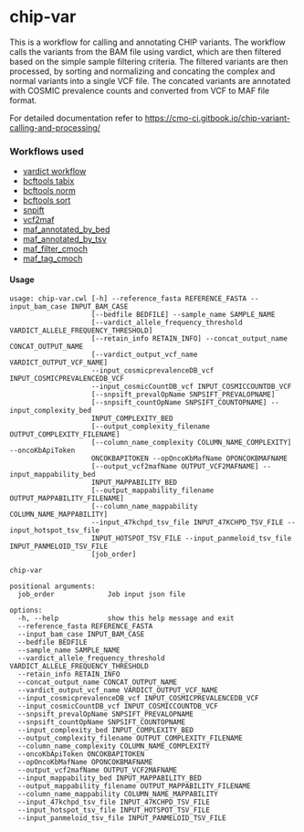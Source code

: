 # chip-var
This is a workflow for calling and annotating CHIP variants. 
The workflow calls the variants from the BAM file using vardict, which are then filtered based on the simple sample filtering criteria. The filtered variants are then processed, by sorting and normalizing and concating the complex and normal variants into a single VCF file. The concated variants are annotated with COSMIC prevalence counts and converted from VCF to MAF file format. 

For detailed documentation refer to https://cmo-ci.gitbook.io/chip-variant-calling-and-processing/

### Workflows used

- [vardict workflow](https://msk-access.gitbook.io/subworkflows/)
- [bcftools tabix](https://msk-access.gitbook.io/command-line-tools-cwl/bcftools_1.15.1/)
- [bcftools norm](https://msk-access.gitbook.io/command-line-tools-cwl/bcftools_1.15.1/)
- [bcftools sort](https://msk-access.gitbook.io/command-line-tools-cwl/bcftools_1.15.1/)
- [snpift](https://msk-access.gitbook.io/command-line-tools-cwl/snpsift_annotate_5.0/)
- [vcf2maf](https://msk-access.gitbook.io/command-line-tools-cwl/vcf2maf_1.6.21/)
- [maf_annotated_by_bed](https://msk-access.gitbook.io/command-line-tools-cwl/postprocessing_variant_calls/0.2.3/maf_annotated_by_bed/)
- [maf_annotated_by_tsv](https://msk-access.gitbook.io/command-line-tools-cwl/postprocessing_variant_calls/0.2.3/maf_annotated_by_tsv/)
- [maf_filter_cmoch](https://msk-access.gitbook.io/command-line-tools-cwl/postprocessing_variant_calls/0.2.3/maf_filter_cmoch/)
- [maf_tag_cmoch](https://msk-access.gitbook.io/command-line-tools-cwl/postprocessing_variant_calls/0.2.3/maf_tag_cmoch/)

#### Usage

```shell
usage: chip-var.cwl [-h] --reference_fasta REFERENCE_FASTA --input_bam_case INPUT_BAM_CASE
                    [--bedfile BEDFILE] --sample_name SAMPLE_NAME
                    [--vardict_allele_frequency_threshold VARDICT_ALLELE_FREQUENCY_THRESHOLD]
                    [--retain_info RETAIN_INFO] --concat_output_name CONCAT_OUTPUT_NAME
                    [--vardict_output_vcf_name VARDICT_OUTPUT_VCF_NAME]
                    --input_cosmicprevalenceDB_vcf INPUT_COSMICPREVALENCEDB_VCF
                    --input_cosmicCountDB_vcf INPUT_COSMICCOUNTDB_VCF
                    [--snpsift_prevalOpName SNPSIFT_PREVALOPNAME]
                    [--snpsift_countOpName SNPSIFT_COUNTOPNAME] --input_complexity_bed
                    INPUT_COMPLEXITY_BED
                    [--output_complexity_filename OUTPUT_COMPLEXITY_FILENAME]
                    [--column_name_complexity COLUMN_NAME_COMPLEXITY] --oncoKbApiToken
                    ONCOKBAPITOKEN --opOncoKbMafName OPONCOKBMAFNAME
                    [--output_vcf2mafName OUTPUT_VCF2MAFNAME] --input_mappability_bed
                    INPUT_MAPPABILITY_BED
                    [--output_mappability_filename OUTPUT_MAPPABILITY_FILENAME]
                    [--column_name_mappability COLUMN_NAME_MAPPABILITY]
                    --input_47kchpd_tsv_file INPUT_47KCHPD_TSV_FILE --input_hotspot_tsv_file
                    INPUT_HOTSPOT_TSV_FILE --input_panmeloid_tsv_file INPUT_PANMELOID_TSV_FILE
                    [job_order]

chip-var

positional arguments:
  job_order             Job input json file

options:
  -h, --help            show this help message and exit
  --reference_fasta REFERENCE_FASTA
  --input_bam_case INPUT_BAM_CASE
  --bedfile BEDFILE
  --sample_name SAMPLE_NAME
  --vardict_allele_frequency_threshold VARDICT_ALLELE_FREQUENCY_THRESHOLD
  --retain_info RETAIN_INFO
  --concat_output_name CONCAT_OUTPUT_NAME
  --vardict_output_vcf_name VARDICT_OUTPUT_VCF_NAME
  --input_cosmicprevalenceDB_vcf INPUT_COSMICPREVALENCEDB_VCF
  --input_cosmicCountDB_vcf INPUT_COSMICCOUNTDB_VCF
  --snpsift_prevalOpName SNPSIFT_PREVALOPNAME
  --snpsift_countOpName SNPSIFT_COUNTOPNAME
  --input_complexity_bed INPUT_COMPLEXITY_BED
  --output_complexity_filename OUTPUT_COMPLEXITY_FILENAME
  --column_name_complexity COLUMN_NAME_COMPLEXITY
  --oncoKbApiToken ONCOKBAPITOKEN
  --opOncoKbMafName OPONCOKBMAFNAME
  --output_vcf2mafName OUTPUT_VCF2MAFNAME
  --input_mappability_bed INPUT_MAPPABILITY_BED
  --output_mappability_filename OUTPUT_MAPPABILITY_FILENAME
  --column_name_mappability COLUMN_NAME_MAPPABILITY
  --input_47kchpd_tsv_file INPUT_47KCHPD_TSV_FILE
  --input_hotspot_tsv_file INPUT_HOTSPOT_TSV_FILE
  --input_panmeloid_tsv_file INPUT_PANMELOID_TSV_FILE

```

